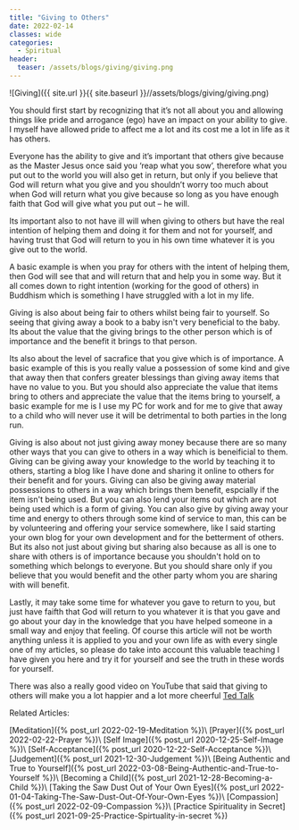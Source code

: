```yaml
---
title: "Giving to Others"
date: 2022-02-14
classes: wide
categories:
  - Spiritual 
header:
  teaser: /assets/blogs/giving/giving.png
--- 
```


![Giving]({{ site.url }}{{ site.baseurl }}//assets/blogs/giving/giving.png)

You should first start by recognizing that it’s not all about you and allowing things like pride and arrogance (ego) have an impact on your ability to give. I myself have allowed pride to affect me a lot and its cost me a lot in life as it has others. 

Everyone has the ability to give and it’s important that others give because as the Master Jesus once said you ‘reap what you sow’, therefore what you put out to the world you will also get in return, but only if you believe that God will return what you give and you shouldn’t worry too much about when God will return what you give because so long as you have enough faith that God will give what you put out – he will.

Its important also to not have ill will when giving to others but have the real intention of helping them and doing it for them and not for yourself, and having trust that God will return to you in his own time whatever it is you give out to the world.

A basic example is when you pray for others with the intent of helping them, then God will see that and will return that and help you in some way. But it all comes down to right intention (working for the good of others) in Buddhism which is something I have struggled with a lot in my life. 

Giving is also about being fair to others whilst being fair to yourself. So seeing that giving away a book to a baby isn't very beneficial to the baby. Its about the value that the giving brings to the other person which is of importance and the benefit it brings to that person. 

Its also about the level of sacrafice that you give which is of importance. A basic example of this is you really value a possession of some kind and give that away then that confers greater blessings than giving away items that have no value to you. But you should also appreciate the value that items bring to others and appreciate the value that the items bring to yourself, a basic example for me is I use my PC for work and for me to give that away to a child who will never use it will be detrimental to both parties in the long run.

Giving is also about not just giving away money because there are so many other ways that you can give to others in a way which is beneificial to them. Giving can be giving away your knowledge to the world by teaching it to others, starting a blog like I have done and sharing it online to others for their benefit and for yours. Giving can also be giving away material possessions to others in a way which brings them benefit, espcially if the item isn't being used. But you can also lend your items out which are not being used which is a form of giving. You can also give by giving away your time and energy to others through some kind of service to man, this can be by volunteering and offering your service somewhere, like I said starting your own blog for your own development and for the betterment of others. But its also not just about giving but sharing also because as all is one to share with others is of importance because you shouldn't hold on to something which belongs to everyone. But you should share only if you believe that you would benefit and the other party whom you are sharing with will benefit.

Lastly, it may take some time for whatever you gave to return to you, but just have faifth that God will return to you whatever it is that you gave and go about your day in the knowledge that you have helped someone in a small way and enjoy that feeling. Of course this article will not be worth anything unless it is applied to you and your own life as with every single one of my articles, so please do take into account this valuable teaching I have given you here and try it for yourself and see the truth in these words for yourself.

There was also a really good video on YouTube that said that giving to others will make you a lot happier and a lot more cheerful [Ted Talk](https://www.youtube.com/watch?v=78nsxRxbf4w)

Related Articles:

[Meditation]({% post_url 2022-02-19-Meditation %})\\
[Prayer]({% post_url 2022-02-22-Prayer %})\\
[Self Image]({% post_url 2020-12-25-Self-Image %})\\
[Self-Acceptance]({% post_url 2020-12-22-Self-Acceptance %})\\
[Judgement]({% post_url 2021-12-30-Judgement %})\\
[Being Authentic and True to Yourself]({% post_url 2022-03-08-Being-Authentic-and-True-to-Yourself %})\\
[Becoming a Child]({% post_url 2021-12-28-Becoming-a-Child %})\\
[Taking the Saw Dust Out of Your Own Eyes]({% post_url 2022-01-04-Taking-The-Saw-Dust-Out-Of-Your-Own-Eyes %})\\
[Compassion]({% post_url 2022-02-09-Compassion %})\\
[Practice Spirituality in Secret]({% post_url 2021-09-25-Practice-Spirtuality-in-secret %})
